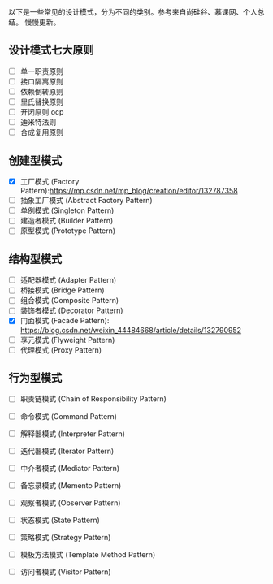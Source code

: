 以下是一些常见的设计模式，分为不同的类别。参考来自尚硅谷、慕课网、个人总结。
慢慢更新。
## 设计模式七大原则
- [ ] 单一职责原则
- [ ] 接口隔离原则
- [ ] 依赖倒转原则
- [ ] 里氏替换原则
- [ ] 开闭原则 ocp
- [ ] 迪米特法则
- [ ] 合成复用原则
## 创建型模式

- [x] 工厂模式 (Factory Pattern):https://mp.csdn.net/mp_blog/creation/editor/132787358
- [ ] 抽象工厂模式 (Abstract Factory Pattern)
- [ ] 单例模式 (Singleton Pattern)
- [ ] 建造者模式 (Builder Pattern)
- [ ] 原型模式 (Prototype Pattern)

## 结构型模式

- [ ] 适配器模式 (Adapter Pattern)
- [ ] 桥接模式 (Bridge Pattern)
- [ ] 组合模式 (Composite Pattern)
- [ ] 装饰者模式 (Decorator Pattern)
- [x] 门面模式 (Facade Pattern): https://blog.csdn.net/weixin_44484668/article/details/132790952
- [ ] 享元模式 (Flyweight Pattern)
- [ ] 代理模式 (Proxy Pattern)

## 行为型模式

- [ ] 职责链模式 (Chain of Responsibility Pattern)
- [ ] 命令模式 (Command Pattern)
- [ ] 解释器模式 (Interpreter Pattern)
- [ ] 迭代器模式 (Iterator Pattern)
- [ ] 中介者模式 (Mediator Pattern)
- [ ] 备忘录模式 (Memento Pattern)
- [ ] 观察者模式 (Observer Pattern)
- [ ] 状态模式 (State Pattern)
- [ ] 策略模式 (Strategy Pattern)
- [ ] 模板方法模式 (Template Method Pattern)
- [ ] 访问者模式 (Visitor Pattern)

